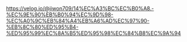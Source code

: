 https://velog.io/@jiwon709/14%EC%A3%BC%EC%B0%A8.-%EC%9E%90%EB%B0%94%EC%9D%98-%EC%A0%9C%EB%84%A4%EB%A6%AD%EC%97%90-%EB%8C%80%ED%95%B4-%ED%95%99%EC%8A%B5%ED%95%98%EC%84%B8%EC%9A%94

